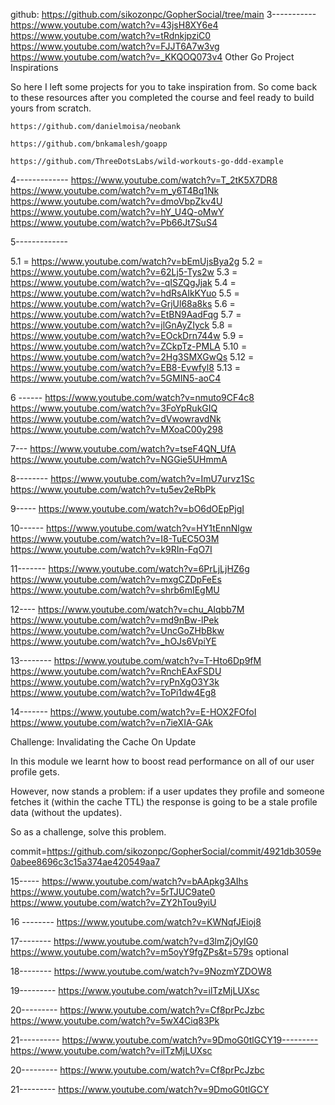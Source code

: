 github: https://github.com/sikozonpc/GopherSocial/tree/main
3-----------
https://www.youtube.com/watch?v=43jsH8XY6e4
https://www.youtube.com/watch?v=tRdnkjpziC0
https://www.youtube.com/watch?v=FJJT6A7w3vg
https://www.youtube.com/watch?v=_KKQOQ073v4
Other Go Project Inspirations

So here I left some projects for you to take inspiration from. So come back to these resources after you completed the course and feel ready to build yours from scratch.


    https://github.com/danielmoisa/neobank

    https://github.com/bnkamalesh/goapp

    https://github.com/ThreeDotsLabs/wild-workouts-go-ddd-example
4-------------
https://www.youtube.com/watch?v=T_2tK5X7DR8
https://www.youtube.com/watch?v=m_y6T4Bq1Nk
https://www.youtube.com/watch?v=dmoVbpZkv4U
https://www.youtube.com/watch?v=hY_U4Q-oMwY
https://www.youtube.com/watch?v=Pb66Jt7SuS4

5-------------

5.1 = https://www.youtube.com/watch?v=bEmUjsBya2g
5.2 = https://www.youtube.com/watch?v=62Lj5-Tys2w
5.3 = https://www.youtube.com/watch?v=-qISZQgJjak
5.4 = https://www.youtube.com/watch?v=hdRsAIkKYuo
5.5 = https://www.youtube.com/watch?v=GrjUl68a8ks
5.6 = https://www.youtube.com/watch?v=EtBN9AadFqg
5.7 = https://www.youtube.com/watch?v=jlGnAyZIyck
5.8 = https://www.youtube.com/watch?v=EOckDrn744w
5.9 = https://www.youtube.com/watch?v=ZCkpTz-PMLA
5.10 = https://www.youtube.com/watch?v=2Hg3SMXGwQs
5.12 = https://www.youtube.com/watch?v=EB8-Evwfyl8
5.13 = https://www.youtube.com/watch?v=5GMIN5-aoC4

6 ------
https://www.youtube.com/watch?v=nmuto9CF4c8
https://www.youtube.com/watch?v=3FoYpRukGIQ
https://www.youtube.com/watch?v=dVwowravdNk
https://www.youtube.com/watch?v=MXoaC00y298

7---
https://www.youtube.com/watch?v=tseF4QN_UfA
https://www.youtube.com/watch?v=NGGie5UHmmA

8--------
https://www.youtube.com/watch?v=ImU7urvz1Sc
https://www.youtube.com/watch?v=tu5ev2eRbPk

9-----
https://www.youtube.com/watch?v=bO6dOEpPjgI

10------
https://www.youtube.com/watch?v=HY1tEnnNlgw
https://www.youtube.com/watch?v=I8-TuEC5O3M
https://www.youtube.com/watch?v=k9RIn-FqO7I

11-------
https://www.youtube.com/watch?v=6PrLjLjHZ6g
https://www.youtube.com/watch?v=mxgCZDpFeEs
https://www.youtube.com/watch?v=shrb6mIEgMU

12----
https://www.youtube.com/watch?v=chu_AIqbb7M
https://www.youtube.com/watch?v=md9nBw-lPek
https://www.youtube.com/watch?v=UncGoZHbBkw
https://www.youtube.com/watch?v=_hOJs6VpiYE

13--------
https://www.youtube.com/watch?v=T-Hto6Dp9fM
https://www.youtube.com/watch?v=RnchEAxFSDU
https://www.youtube.com/watch?v=ryPnXgO3Y3k
https://www.youtube.com/watch?v=ToPi1dw4Eg8

14-------
https://www.youtube.com/watch?v=E-HOX2FOfoI
https://www.youtube.com/watch?v=n7ieXIA-GAk

Challenge: Invalidating the Cache On Update

In this module we learnt how to boost read performance on all of our user profile gets.

However, now stands a problem: if a user updates they profile and someone fetches it (within the cache TTL) the response is going to be a stale profile data (without the updates).

So as a challenge, solve this problem.

commit=https://github.com/sikozonpc/GopherSocial/commit/4921db3059e0abee8696c3c15a374ae420549aa7

15-----
https://www.youtube.com/watch?v=bAApkg3AIhs
https://www.youtube.com/watch?v=5rTJUC9ate0
https://www.youtube.com/watch?v=ZY2hTou9yiU

16 --------
https://www.youtube.com/watch?v=KWNqfJEioj8

17--------
https://www.youtube.com/watch?v=d3lmZjOyIG0
https://www.youtube.com/watch?v=m5oyY9fgZPs&t=579s optional

18--------
https://www.youtube.com/watch?v=9NozmYZDOW8

19---------
https://www.youtube.com/watch?v=ilTzMjLUXsc

20---------
https://www.youtube.com/watch?v=Cf8prPcJzbc
https://www.youtube.com/watch?v=5wX4Ciq83Pk

21----------
https://www.youtube.com/watch?v=9DmoG0tlGCY19---------
https://www.youtube.com/watch?v=ilTzMjLUXsc

20---------
https://www.youtube.com/watch?v=Cf8prPcJzbc

21---------
https://www.youtube.com/watch?v=9DmoG0tlGCY














